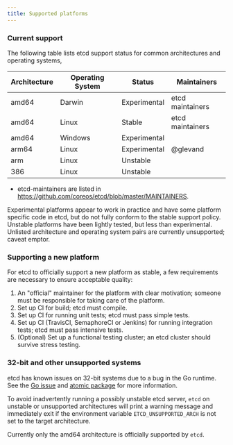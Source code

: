 ```yaml
---
title: Supported platforms
---
```


### Current support

The following table lists etcd support status for common architectures and operating systems,

| Architecture | Operating System | Status       | Maintainers      |
| ------------ | ---------------- | ------------ | ---------------- |
| amd64        | Darwin           | Experimental | etcd maintainers | 
| amd64        | Linux            | Stable       | etcd maintainers |
| amd64        | Windows          | Experimental |                  |
| arm64        | Linux            | Experimental | @glevand         |
| arm          | Linux            | Unstable     |                  |
| 386          | Linux            | Unstable     |                  |

* etcd-maintainers are listed in https://github.com/coreos/etcd/blob/master/MAINTAINERS.

Experimental platforms appear to work in practice and have some platform specific code in etcd, but do not fully conform to the stable support policy. Unstable platforms have been lightly tested, but less than experimental. Unlisted architecture and operating system pairs are currently unsupported; caveat emptor.

### Supporting a new platform

For etcd to officially support a new platform as stable, a few requirements are necessary to ensure acceptable quality:

1. An "official" maintainer for the platform with clear motivation; someone must be responsible for taking care of the platform.
2. Set up CI for build; etcd must compile.
3. Set up CI for running unit tests; etcd must pass simple tests.
4. Set up CI (TravisCI, SemaphoreCI or Jenkins) for running integration tests; etcd must pass intensive tests.
5. (Optional) Set up a functional testing cluster; an etcd cluster should survive stress testing.

### 32-bit and other unsupported systems

etcd has known issues on 32-bit systems due to a bug in the Go runtime. See the [Go issue][go-issue] and [atomic package][go-atomic] for more information.

To avoid inadvertently running a possibly unstable etcd server, `etcd` on unstable or unsupported architectures will print a warning message and immediately exit if the environment variable `ETCD_UNSUPPORTED_ARCH` is not set to the target architecture.

Currently only the amd64 architecture is officially supported by `etcd`.

[go-issue]: https://github.com/golang/go/issues/599
[go-atomic]: https://golang.org/pkg/sync/atomic/#pkg-note-BUG
